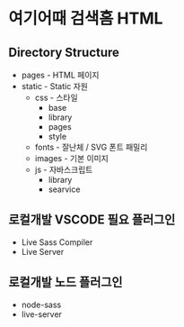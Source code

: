 # 여기어때 검색홈 HTML

## Directory Structure
+ pages - HTML 페이지
+ static - Static 자원
    + css - 스타일
        + base
        + library
        + pages
        + style
    + fonts - 잘난체 / SVG 폰트 패밀리
    + images - 기본 이미지
    + js - 자바스크립트
        + library
        + searvice

## 로컬개발 VSCODE 필요 플러그인
- Live Sass Compiler
- Live Server

## 로컬개발 노드 플러그인
- node-sass
- live-server